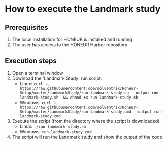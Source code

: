 # How to execute the Landmark study

## Prerequisites
1. The local installation for HONEUR is installed and running
2. The user has access to the HONEUR Harbor repository

## Execution steps
1. Open a terminal window
2. Download the 'Landmark Study' run script:
    * Linux:
      ```curl -L https://raw.githubusercontent.com/solventrix/Honeur-Setup/master/LandmarkStudy/run-landmark-study.sh --output run-landmark-study.sh  && chmod +x run-landmark-study.sh```
    * Windows:
      ```curl -L https://raw.githubusercontent.com/solventrix/Honeur-Setup/master/LandmarkStudy/run-landmark-study.cmd --output run-landmark-study.cmd```
3. Execute the script (from the directory where the script is downloaded)
    * Linux:
      ```./run-landmark-study.sh```
    * Windows:
      ```run-landmark-study.cmd```
4. The script will run the Landmark study and show the output of the code
